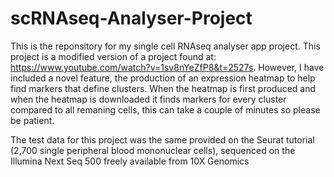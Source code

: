# scRNAseq-Analyser-Project
This is the reponsitory for my single cell RNAseq analyser app project. This project is a modified version of a project found at: https://www.youtube.com/watch?v=1sv8nYeZfP8&t=2527s. 
However, I have included a novel feature, the production of an expression heatmap to help find markers that define clusters. When the heatmap is first produced and when the heatmap is
downloaded it finds markers for every cluster compared to all remaning cells, this can take a couple of minutes so please be patient. 

The test data for this project was the same provided on the Seurat tutorial (2,700 single peripheral blood mononuclear cells), sequenced on the Illumina Next Seq 500 freely available from 10X Genomics
